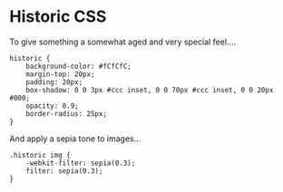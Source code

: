 ﻿# Historic CSS

To give something a somewhat aged and very special feel....


	historic {
		background-color: #fCfCfC;
		margin-top: 20px;
		padding: 20px;
		box-shadow: 0 0 3px #ccc inset, 0 0 70px #ccc inset, 0 0 20px #000;
		opacity: 0.9;
		border-radius: 25px;
	}

And apply a sepia tone to images...

	.historic img {
		-webkit-filter: sepia(0.3);
		filter: sepia(0.3);
	}
